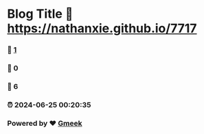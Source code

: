 # Blog Title :link: https://nathanxie.github.io/7717 
### :page_facing_up: [1](https://nathanxie.github.io/7717.github.io/tag.html) 
### :speech_balloon: 0 
### :hibiscus: 6 
### :alarm_clock: 2024-06-25 00:20:35 
### Powered by :heart: [Gmeek](https://github.com/Meekdai/Gmeek)

